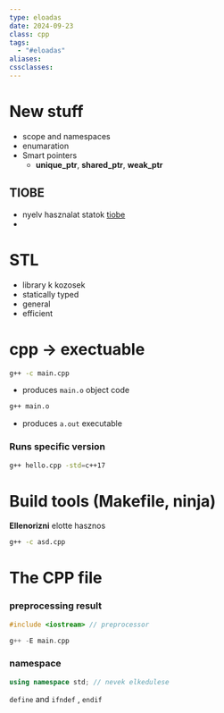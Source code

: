```yaml
---
type: eloadas
date: 2024-09-23
class: cpp
tags:
  - "#eloadas"
aliases: 
cssclasses:
---
```

# New stuff
- scope and namespaces
- enumaration
- Smart pointers
	- **unique_ptr**, **shared_ptr**, **weak_ptr**

## TIOBE
- nyelv hasznalat statok [tiobe](https://tiobe.com)
- 

# STL
- library k kozosek
- statically typed
- general
- efficient

# cpp -> exectuable

```sh
g++ -c main.cpp
```
- produces `main.o` object code

```sh
g++ main.o
```
- produces `a.out` executable

### Runs specific version
```sh
g++ hello.cpp -std=c++17
```

# Build tools (Makefile, ninja)

**Ellenorizni** elotte hasznos

```sh
g++ -c asd.cpp
```


# The CPP file

### preprocessing result
```cpp
#include <iostream> // preprocessor
```

```cpp
g++ -E main.cpp
```


### namespace 
```cpp
using namespace std; // nevek elkedulese
```

`define` and `ifndef` ,  `endif`